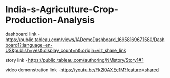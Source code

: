 # India-s-Agriculture-Crop-Production-Analysis


dashboard link - https://public.tableau.com/views/IADemoDashboard_16958169671580/Dashboard1?:language=en-US&publish=yes&:display_count=n&:origin=viz_share_link

story link -https://public.tableau.com/authoring/NMstory/Story1#1

 video demonstration link -https://youtu.be/Fk2l0AXEe1M?feature=shared
